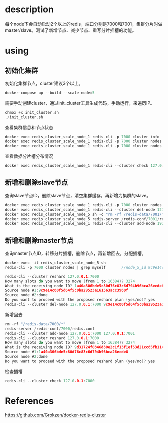 
# description
每个node下会自动启动2个以上的redis，端口分别是7000和7001，集群分片时做master/slave。测试了新增节点、减少节点、重写分片插槽的功能。

# using
## 初始化集群
初始化集群节点，cluster建议3个以上。
```c 
docker-compose up --build --scale node=5
```

需要手动创建cluster，通过init_cluster工具生成代码，手动运行，来遍历IP。
```c
chmox +x init_cluster.sh
./init_cluster.sh
```

查看集群信息和节点状态
```c
docker exec redis_cluster_scale_node_1 redis-cli -p 7000 cluster info
docker exec redis_cluster_scale_node_1 redis-cli -p 7000 cluster nodes
docker exec redis_cluster_scale_node_1 redis-cli -p 7000 cluster nodes
```

查看数据分片槽分布情况
```c
docker exec redis_cluster_scale_node_1 redis-cli --cluster check 127.0.0.1:7000
```

## 新增和删除slave节点
查询slave节点ID，删除slave节点，清空集群缓存，再新增为集群的slave。
```c
docker exec redis_cluster_scale_node_1 redis-cli -p 7000 cluster nodes | grep slave
docker exec redis_cluster_scale_node_1 redis-cli --cluster del-node 127.0.0.1:7000 '4dbd472eb25caf63fb67617f4271827f06f9964d'
docker exec redis_cluster_scale_node_5 sh -c "rm -rf /redis-data/7001/*"
docker exec redis_cluster_scale_node_5 redis-server /redis-conf/7001/redis.conf
docker exec redis_cluster_scale_node_1 redis-cli --cluster add-node 192.168.96.5:7001 127.0.0.1:7000 --cluster-slave
```
## 新增和删除master节点
查询master节点ID，转移分片插槽，删除节点，再新增回去，分配插槽。
```c
docker exec -it redis_cluster_scale_node_5 sh 
redis-cli -p 7000 cluster nodes | grep myself       //node_5_id 9c9e14c80f5d64f5c0ba29523a161563acc3980f

redis-cli --cluster reshard 127.0.0.1:7000
How many slots do you want to move (from 1 to 16384)? 3274                  //slots: (3274 slots) 
What is the receiving node ID? 1a40a306bde5c80d76c83c6d794b96bca26ecde8     //node_1_id
Source node #1:9c9e14c80f5d64f5c0ba29523a161563acc3980f                     //node_5_id
Source node #2:done
Do you want to proceed with the proposed reshard plan (yes/no)? yes
redis-cli --cluster del-node 127.0.0.1:7000 9c9e14c80f5d64f5c0ba29523a161563acc3980f
```

新增回去
```c
rm -rf "/redis-data/7000/*"
redis-server /redis-conf/7000/redis.conf
redis-cli --cluster add-node 127.0.0.1:7000 127.0.0.1:7001
redis-cli --cluster reshard 127.0.0.1:7000
How many slots do you want to move (from 1 to 16384)? 3274                  //slots: (3274 slots) 
What is the receiving node ID? 9d31724f0846d80e2c1f13f1ef53d21cc85fb114     //new node_5_id
Source node #1:1a40a306bde5c80d76c83c6d794b96bca26ecde8                     //node_1_id
Source node #2:done
Do you want to proceed with the proposed reshard plan (yes/no)? yes  
```

检查插槽
```c
redis-cli --cluster check 127.0.0.1:7000  
```



# References
https://github.com/Grokzen/docker-redis-cluster